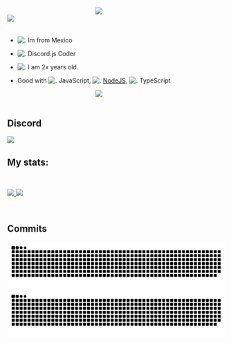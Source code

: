 #
<div>
<img src="https://media.discordapp.net/attachments/1250275623717306510/1250275625902542898/preview.gif?ex=666b022a&is=6669b0aa&hm=6ba66dc0106df36e1b0a78455c54e6bbb5713cd3917bed840122f0baab2a8261&=&width=144&height=144" width="300" align="right" />
<br/>
<img src="https://i.imgur.com/ePNxq4P.png" width="500" />
<br/>
<br/>

- <img src="https://i.imgur.com/XznOkdL.png" alt="." width="16" height="16"/> Im from Mexico
- <img src="https://i.imgur.com/SuSbRGN.png" alt="." width="16" height="16"/> Discord.js Coder 
- <img src="https://i.imgur.com/a2KhTyR.gif" alt="."  width="16" height="16" /> I am 2x years old. 

- Good with <img src="https://i.imgur.com/Xjb867j.png" alt="." width="16" height="16"/> JavaScript, <img src="https://i.imgur.com/eZxBcrA.png" alt="." width="16" height="16"/> [NodeJS](https://nodejs.org/), <img src="https://www.typescriptlang.org/favicon-32x32.png" alt="." width="16" height="16"/> TypeScript

<img src="https://media.discordapp.net/attachments/1250242270158917653/1250599198777409606/Ins48690108409_d701a7f130f74aa3bd6e752c9808b2bf_An_fXLFkNv38N9dO3sSGSj1WUAEuqiwHQlypfFG5kMOEfFx94zgV1ZzrF_EeWpjzL93qgUB28agDW7RZxLKkmxuC.gif?ex=666b86c3&is=666a3543&hm=e3b2e8ad930a2520a4771261091e54b793d370c833f96abebb3db2a0e97c35c5&=&width=147&height=262" width="300" align="right" />
<br/>
<br/>

## Discord
<a href="https://discord.com/users/645097595391442944"  align="left">
    <img src="https://lanyard.cnrad.dev/api/645097595391442944?theme=light&bg=F4BFC7&borderRadius=15px&animated=true&idleMessage=In%20the%20sky%20there%20is%20an%20angel%20in%20somewhere%20(.%20%E2%9D%9B%20%E1%B4%97%20%E2%9D%9B.)">
  </a>

## My stats:

<br/>
<p align="left">
  <a href="/">
  <img width="49.5%" src="https://github-readme-stats.vercel.app/api?username=alecuatro&theme=dracula&show_icons=true" />
    <img width="49.5%" src="https://github-readme-streak-stats.herokuapp.com/?user=alecuatro&theme=dracula&hide_border=true" />
  </a>
</p>
<br>

## Commits

![github contribution grid snake animation](https://raw.githubusercontent.com/AleCuatro/AleCuatro/output/github-contribution-grid-snake-dark.svg#gh-dark-mode-only) ![github contribution grid snake animation](https://raw.githubusercontent.com/AleCuatro/AleCuatro/output/github-contribution-grid-snake.svg#gh-light-mode-only)


